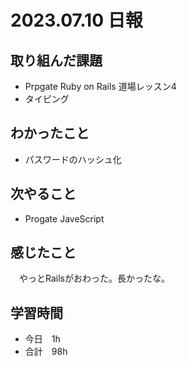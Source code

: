 # 2023.07.10 日報

## 取り組んだ課題
- Prpgate Ruby on Rails 道場レッスン4
- タイピング

## わかったこと
- パスワードのハッシュ化

## 次やること
- Progate JaveScript

## 感じたこと
　やっとRailsがおわった。長かったな。

## 学習時間
- 今日　1h
- 合計　98h
